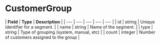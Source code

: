 # CustomerGroup

| **Field** | **Type** | **Description** |
| --- | --- | --- | --- | --- |
| id | string | Unique identifier for a segment. |
| name | string | Name of the segment. |
| type | string | Type of grouping  \(system, manual, etc\) |
| count | integer | Number of customers assigned to the group |

